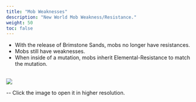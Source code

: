 ```yaml
---
title: "Mob Weaknesses"
description: "New World Mob Weakness/Resistance."
weight: 50
toc: false
---
```


- With the release of Brimstone Sands, mobs no longer have resistances. 
- Mobs still have weaknesses.
- When inside of a mutation, mobs inherit Elemental-Resistance to match the mutation.
<br><br>

<a href="/images/mobresists/mobresists.png" target="_blank"><img src="/images/mobresists/mobresists.png"></a>

-- Click the image to open it in higher resolution.